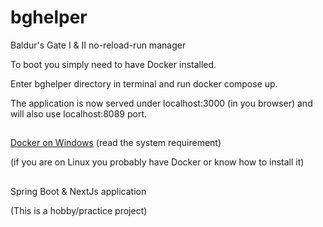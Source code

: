 # bghelper

Baldur's Gate I & II no-reload-run manager

To boot you simply need to have Docker installed.

Enter bghelper directory in terminal and run docker compose up.

The application is now served under localhost:3000 (in you browser) and will also use localhost:8089 port.

##

[Docker on Windows](https://docs.docker.com/desktop/setup/install/windows-install/) (read the system requirement)

(if you are on Linux you probably have Docker or know how to install it)

##

Spring Boot & NextJs application

(This is a hobby/practice project)
